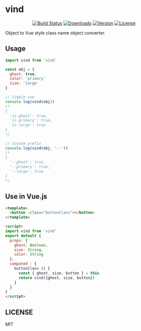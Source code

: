# vind

<p align="center">
  <a href="https://travis-ci.org/potato4d/vind"><img src="https://travis-ci.org/potato4d/vind.svg?branch=master" alt="Build Status"></a>
  <a href="https://www.npmjs.com/package/vind"><img src="https://img.shields.io/npm/dm/vind.svg" alt="Downloads"></a>
  <a href="https://www.npmjs.com/package/vind"><img src="https://img.shields.io/npm/v/vind.svg" alt="Version"></a>
  <a href="https://www.npmjs.com/package/vind"><img src="https://img.shields.io/npm/l/vind.svg" alt="License"></a>
  <br>
</p>

Object to Vue style class name object converter.

## Usage

```js
import vind from 'vind'

const obj = {
  ghost: true,
  color: 'primary'
  size: 'large'
}

// Simple use
console.log(vind(obj))
/*
{
  'is-ghost': true,
  'is-primary': true,
  'is-large': true
}
*/

// Custom prefix
console.log(vind(obj, '--'))
/*
{
  '--ghost': true,
  '--primary': true,
  '--large': true
}
*/
```

## Use in Vue.js

```html
<template>
  <button :class="buttonClass"></button>
</template>

<script>
import vind from 'vind'
export default {
  props: {
    ghost: Boolean,
    size: String,
    color: String
  },
  computed : {
    buttonClass () {
      const { ghost, size, button } = this
      return vind({ghost, size, button})
    }
  }
}
</script>
```

## LICENSE

MIT
